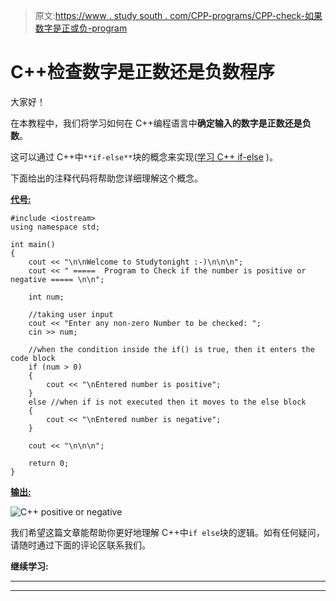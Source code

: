 > 原文:[https://www . study south . com/CPP-programs/CPP-check-如果数字是正或负-program](https://www.studytonight.com/cpp-programs/cpp-check-if-the-number-is-positive-or-negative-program)

# C++检查数字是正数还是负数程序

大家好！

在本教程中，我们将学习如何在 C++编程语言中**确定输入的数字是正数还是负数**。

这可以通过 C++中`**if-else**`块的概念来实现([学习 C++ if-else](https://www.studytonight.com/cpp/decision-making-in-cpp) )。

下面给出的注释代码将帮助您详细理解这个概念。

<u>**代号:**</u>

```
#include <iostream>
using namespace std;

int main()
{
    cout << "\n\nWelcome to Studytonight :-)\n\n\n";
    cout << " =====  Program to Check if the number is positive or negative ===== \n\n";

    int num;

    //taking user input
    cout << "Enter any non-zero Number to be checked: ";
    cin >> num;

    //when the condition inside the if() is true, then it enters the code block
    if (num > 0)
    {
        cout << "\nEntered number is positive";
    }
    else //when if is not executed then it moves to the else block
    {
        cout << "\nEntered number is negative";
    }

    cout << "\n\n\n";

    return 0;
}
```

<u>**输出:**</u>

![C++ positive or negative](../Images/7d3b1b33637c4d0f1035daa3a522ee55.png)

我们希望这篇文章能帮助你更好地理解 C++中`if else`块的逻辑。如有任何疑问，请随时通过下面的评论区联系我们。

**继续学习:**

* * *

* * *